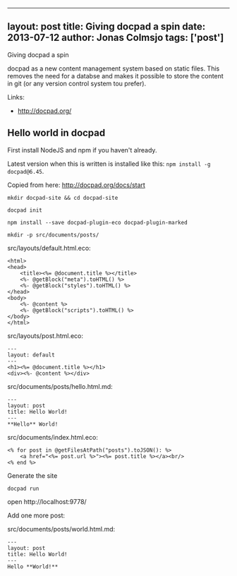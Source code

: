 
---
layout: post
title: Giving docpad a spin
date: 2013-07-12
author: Jonas Colmsjo
tags: ['post']
---

Giving docpad a spin





docpad as a new content management system based on static files. This removes the need for a databse and makes it possible to store the content in git (or any version control system tou prefer).

Links:

 * http://docpad.org/


## Hello world in docpad

First install NodeJS and npm if you haven't already. 

Latest version when this is written is installed like this: `npm install -g docpad@6.45`.

Copied from here: http://docpad.org/docs/start

```
mkdir docpad-site && cd docpad-site

docpad init

npm install --save docpad-plugin-eco docpad-plugin-marked

mkdir -p src/documents/posts/
```


src/layouts/default.html.eco:

```
<html>
<head>
    <title><%= @document.title %></title>
    <%- @getBlock("meta").toHTML() %>
    <%- @getBlock("styles").toHTML() %>
</head>
<body>
    <%- @content %>
    <%- @getBlock("scripts").toHTML() %>
</body>
</html>
```


src/layouts/post.html.eco:

```
---
layout: default
---
<h1><%= @document.title %></h1>
<div><%- @content %></div>
```


src/documents/posts/hello.html.md:

```
---
layout: post
title: Hello World!
---
**Hello** World!
```

src/documents/index.html.eco:

```
<% for post in @getFilesAtPath("posts").toJSON(): %>
    <a href="<%= post.url %>"><%= post.title %></a><br/>
<% end %>

```

Generate the site

```
docpad run
```

open http://localhost:9778/

Add one more post:

src/documents/posts/world.html.md:

```
---
layout: post
title: Hello World!
---
Hello **World!**

```













